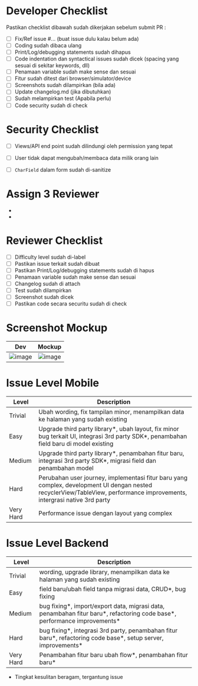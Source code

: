 # Developer Checklist
Pastikan checklist dibawah sudah dikerjakan sebelum submit PR :

- [ ] Fix/Ref issue #... (buat issue dulu kalau belum ada)
- [ ] Coding sudah dibaca ulang
- [ ] Print/Log/debugging statements sudah dihapus
- [ ] Code indentation dan syntactical issues sudah dicek (spacing yang sesuai di sekitar keywords, dll)
- [ ] Penamaan variable sudah make sense dan sesuai
- [ ] Fitur sudah ditest dari browser/simulator/device
- [ ] Screenshots sudah dilampirkan (bila ada)
- [ ] Update changelog.md (jika dibutuhkan)
- [ ] Sudah melampirkan test (Apabila perlu)
- [ ] Code security sudah di check

# Security Checklist
- [ ] Views/API end point sudah dilindungi oleh permission yang tepat
- [ ] User tidak dapat mengubah/membaca data milik orang lain
- [ ] `CharField` dalam form sudah di-sanitize


# Assign 3 Reviewer
- 
- 

# Reviewer Checklist
- [ ] Difficulty level sudah di-label
- [ ] Pastikan issue terkait sudah dibuat
- [ ] Pastikan Print/Log/debugging statements sudah di hapus
- [ ] Penamaan variable sudah make sense dan sesuai
- [ ] Changelog sudah di attach
- [ ] Test sudah dilampirkan
- [ ] Screenshot sudah dicek
- [ ] Pastikan code secara securitu sudah di check

# Screenshot Mockup
| Dev| Mockup |
|:-------------------------:|:-------------------------:|
 ![image](https://user-images.githubusercontent.com/21882504/224208793-9898699c-9d25-4a9e-b6ac-c3687daab60d.png) | ![image](https://user-images.githubusercontent.com/21882504/224208801-887df596-4964-4499-b109-adf4ccbae706.png)


# Issue Level Mobile
| Level | Description |
| --- | --- |
| Trivial | Ubah wording, fix tampilan minor, menampilkan data ke halaman yang sudah existing |
| Easy | Upgrade third party library*, ubah layout, fix minor bug terkait UI, integrasi 3rd party SDK*, penambahan field baru di model existing |
| Medium | Upgrade third party library*, penambahan fitur baru, integrasi 3rd party SDK*, migrasi field dan penambahan model |
| Hard | Perubahan user journey, implementasi fitur baru yang complex, development UI dengan nested recyclerView/TableView, performance improvements, intergrasi native 3rd party |
| Very Hard | Performance issue dengan layout yang complex |

# Issue Level Backend
| Level | Description |
| --- | --- |
| Trivial | wording, upgrade library, menampilkan data ke halaman yang sudah existing |
| Easy | field baru/ubah field tanpa migrasi data, CRUD*, bug fixing |
| Medium | bug fixing*, import/export data, migrasi data, penambahan fitur baru*, refactoring code base*, performance improvements* |
| Hard | bug fixing*, integrasi 3rd party, penambahan fitur baru*, refactoring code base*, setup server, improvements* |
| Very Hard | Penambahan fitur baru ubah flow*, penambahan fitur baru* |

* Tingkat kesulitan beragam, tergantung issue
